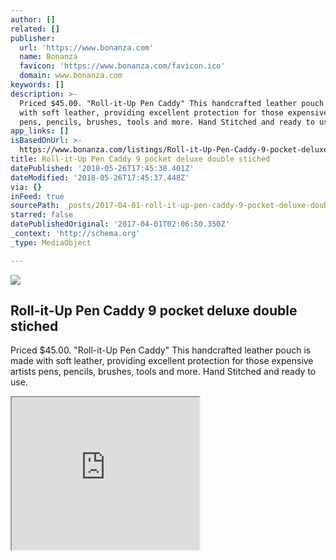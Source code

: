 ```yaml
---
author: []
related: []
publisher:
  url: 'https://www.bonanza.com'
  name: Bonanza
  favicon: 'https://www.bonanza.com/favicon.ico'
  domain: www.bonanza.com
keywords: []
description: >-
  Priced $45.00. "Roll-it-Up Pen Caddy" This handcrafted leather pouch is made
  with soft leather, providing excellent protection for those expensive artists
  pens, pencils, brushes, tools and more. Hand Stitched and ready to use.
app_links: []
isBasedOnUrl: >-
  https://www.bonanza.com/listings/Roll-it-Up-Pen-Caddy-9-pocket-deluxe-double-stiched/294807538
title: Roll-it-Up Pen Caddy 9 pocket deluxe double stiched
datePublished: '2018-05-26T17:45:38.401Z'
dateModified: '2018-05-26T17:45:37.448Z'
via: {}
inFeed: true
sourcePath: _posts/2017-04-01-roll-it-up-pen-caddy-9-pocket-deluxe-double-stiched.md
starred: false
datePublishedOriginal: '2017-04-01T02:06:50.350Z'
_context: 'http://schema.org'
_type: MediaObject

---
```

<article style=""><img src="https://imgflo.herokuapp.com/graph/2b2431f8e7ba7b0/694f5c4e26af938bf7f9cc98ad82a6f0/noop.jpg?input=https%3A%2F%2Fimages.bonanzastatic.com%2Fafu%2Fimages%2F2501%2F4448%2F32%2F4pktdeluxe2.4.jpg" /><h1>Roll-it-Up Pen Caddy 9 pocket deluxe double stiched</h1><p>Priced $45.00. "Roll-it-Up Pen Caddy" This handcrafted leather pouch is made with soft leather, providing excellent protection for those expensive artists pens, pencils, brushes, tools and more. Hand Stitched and ready to use.</p></article>

<iframe src="https://the-grid.github.io/ed-userhtml/?g=eJwlzdENwiAQANBVyA3Q02gbY0pH0G8_CxxCcpTmgBCdXqMLvDdHL2si1aOrQcM4HUAFis9QNZyOI6giVkOodS9XxN778MqtNkODzQkpGXJ44_u-vf1lepxB_TiTxZFo-GIrc-6-MRcrRNsy439cPsjaKcU" height="244" style=""></iframe>